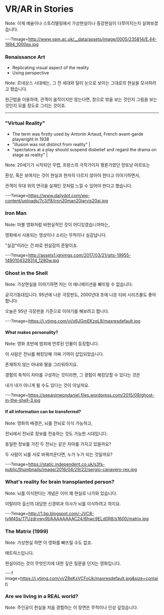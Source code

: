 # VR/AR in Stories

Note: 이제 예술이나 스토리텔링에서 가상현실이나 증강현실이 다루어지는지 살펴보겠습니다.

---?image=http://www.vam.ac.uk/__data/assets/image/0005/235814/E.44-1894_1000px.jpg

### Renaissance Art

- Replicating visual aspect of the reality
- Using perspective

Note: 르네상스 시대에는, 그 전 세대와 달리 눈으로 보이는 그대로의 현실을 모사하려고 했습니다.

원근법을 이용하여, 관객이 움직이지만 않는다면, 창으로 밖을 보는 것인지 그림을 보는 것인지 모를 정도로 그리는 것이죠.

---

### "Virtual Reality"

- The term was firstly used by Antonin Artaud, French avant-garde playwright in 1938
- "illusion was not distinct from reality" |
- "spectators at a play should suspend disbelief and regard the drama on stage as reality" |

Note: 20세기가 시작되던 무렵, 프랑스의 극작가이자 평론가였던 앙또낭 아르또는

환상, 혹은 보여지는 것이 현실과 현저히 다르지 않아야 한다고 이야기하면서,

관객이 무대 위의 연극을 실재인 것처럼 느낄 수 있어야 한다고 했습니다.

---?image=https://www.dailydot.com/wp-content/uploads/7c3/f8/iron20man20jarvis20ai.jpg

### Iron Man

Note: 마블 영화처럼 비현실적인 것이 어디있겠습니까마는,

영화에서 사용되는 영상이나 소리는 무척이나 실감납니다.

"실감"이라는 건 바로 현실감의 준말이죠.

---?image=http://assets1.ignimgs.com/2017/03/21/gits-19955-1490104329314_1280w.jpg

### Ghost in the Shell

Note: 가상현실을 이야기하면 저는 이 애니메이션을 빠뜨릴 수 없습니다.

공각기동대입니다. 95년에 나온 극장판도, 2000년대 초에 나온 티비 시리즈물도 좋아합니다.

오늘은 95년 극장판을 기준으로 이야기를 해보려고 합니다.

---?image=https://i.ytimg.com/vi/x6JGmEKzqL8/maxresdefault.jpg

#### What makes personality?

Note: 영화 초반에 범죄에 연루된 인물이 등장합니다.

이 사람은 전뇌를 해킹당해 가짜 기억이 삽입되었습니다.

존재하지 않는 아내와 딸을 그리워하지요.

경험의 축적이 자아를 구성하는 것이라면, 그 경험이 해킹당할 수 있다는 것은

내가 내가 아니게 될 수도 있다는 것이 아닐까요.

---?image=https://seeanimeondaniel.files.wordpress.com/2015/09/ghost-in-the-shell-3.jpg

#### If all information can be transferred?

Note: 영화의 배경은, 뇌를 전뇌로 이식 가능하고,

전뇌에서 전뇌로 정보를 전송하는 것도 가능한 시대입니다.

동일한 정보를 가진 두 전뇌는 같은 자아를 가지고 있을까요?

두 사람이 뇌를 서로 바꿔끼운다면, 누가 누가 되는 것일까요?

---?image=https://static.independent.co.uk/s3fs-public/thumbnails/image/2016/04/29/22/sergio-canavero-rex.jpg

### What's reality for brain transplanted person?

Note: 뇌를 이식한다는 개념은 이미 꽤 현실로 나가와 있습니다.

이탈리아 출신의 대담한 신경외과 의사가 뇌를 이식하려고 하지요.

---?image=http://1.bp.blogspot.com/-JVC8-tyM4Ss/T7Uzdrvwv9I/AAAAAAAAC24/6hwc9ELd0R8/s1600/matrix.jpg

### The Matrix (1999)

Note: 가상현실 하면 이 영화를 빠뜨릴 수도 없죠.

매트릭스입니다.

현실이라는 것이 무엇인지에 대한 깊은 질문을 던지는 영화입니다.

---?image=https://i.ytimg.com/vi/Z8eKxVCFoUk/maxresdefault.jpg&size=contain

### Are we living in a REAL world?

Note: 주인공이 현실을 처음 경험하는 이 장면은 무척이나 인상 깊었습니다.
